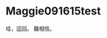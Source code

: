 <properties 
   pageTitle="maggie 測試" 
   description="maggie 測試描述" 
   services="powerbi" 
   documentationCenter="" 
   authors="maggiesMSFT" 
   manager="mblythe" 
   editor=""
   tags=""/>
 
<tags
   ms.service="powerbi"
   ms.devlang="NA"
   ms.topic="article"
   ms.tgt_pltfrm="NA"
   ms.workload="powerbi"
   ms.date="09/18/2015"
   ms.author="maggies"/>


# Maggie091615test
哇，這回。 難相信。
